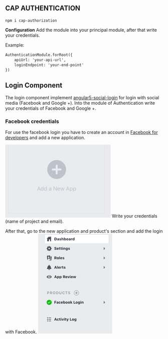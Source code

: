 ## CAP AUTHENTICATION


```
npm i cap-authorization
```

**Configuration**
Add the module into your principal module, after that write your credentials.

Example:
```
AuthenticationModule.forRoot({
    apiUrl: 'your-api-url',
    loginEndpoint: 'your-end-point'
})
```



## Login Component
The login component implement [angular5-social-login](https://github.com/sabyasachibiswal/angular5-social-login) for login with social media (Facebook and Google +).
Into the module of Authentication write your credentials of Facebook and Google +.

### Facebook credentials
For use the facebook login you have to create an account in [Facebook for developers](https://developers.facebook.com/apps/) and add a new application.

![add project](readme-images/add-project.png)
Write your credentials (name of project and email).

After that, go to the new application and product's section and add the login with Facebook.
![add facebook login](readme-images/facebook-login.png)


